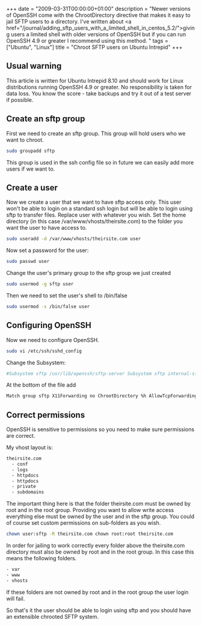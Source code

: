 +++
date = "2009-03-31T00:00:00+01:00"
description = "Newer versions of OpenSSH come with the ChrootDirectory directive that makes it easy to jail SFTP users to a directory. I've written about <a href=\"/journal/adding_sftp_users_with_a_limited_shell_in_centos_5.2/\">giving users a limited shell with older versions of OpenSSH</a> but if you can run OpenSSH 4.9 or greater I recommend using this method. "
tags = ["Ubuntu", "Linux"]
title = "Chroot SFTP users on Ubuntu Intrepid"
+++

## Usual warning

This article is written for Ubuntu Intrepid 8.10 and should work for Linux
distributions running OpenSSH 4.9 or greater. No responsibility is taken for
data loss. You know the score - take backups and try it out of a test server if
possible.

## Create an sftp group

First we need to create an sftp group. This group will hold users who we want to
chroot.

```sh
sudo groupadd sftp
```

This group is used in the ssh config file so in future we can easily add more
users if we want to.

## Create a user

Now we create a user that we want to have sftp access only. This user won't be
able to login on a standard ssh login but will be able to login using sftp to
transfer files. Replace user with whatever you wish. Set the home directory (in
this case /var/www/vhosts/theirsite.com) to the folder you want the user to have
access to.

```sh
sudo useradd -d /var/www/vhosts/theirsite.com user
```

Now set a password for the user:

```sh
sudo passwd user
```

Change the user's primary group to the sftp group we just created

```sh
sudo usermod -g sftp user
```

Then we need to set the user's shell to /bin/false

```sh
sudo usermod -s /bin/false user
```

## Configuring OpenSSH

Now we need to configure OpenSSH.

```sh
sudo vi /etc/ssh/sshd_config
```

Change the Subsystem:

```sh
#Subsystem sftp /usr/lib/openssh/sftp-server Subsystem sftp internal-sftp
```

At the bottom of the file add

```sh
Match group sftp X11Forwarding no ChrootDirectory %h AllowTcpForwarding no ForceCommand internal-sftp
```

## Correct permissions

OpenSSH is sensitive to permissions so you need to make sure permissions are
correct.

My vhost layout is:

```sh
theirsite.com
  - conf
  - logs
  - httpdocs
  - httpdocs
  - private
  - subdomains
```

The important thing here is that the folder theirsite.com must be owned by root
and in the root group. Providing you want to allow write access everything else
must be owned by the user and in the sftp group. You could of course set custom
permissions on sub-folders as you wish.

```sh
chown user:sftp -R theirsite.com chown root:root theirsite.com
```

In order for jailing to work correctly every folder above the theirsite.com
directory must also be owned by root and in the root group. In this case this
means the following folders.

```sh
- var
- www
- vhosts
```

If these folders are not owned by root and in the root group the user login will
fail.

So that's it the user should be able to login using sftp and you should have an
extensible chrooted SFTP system.
